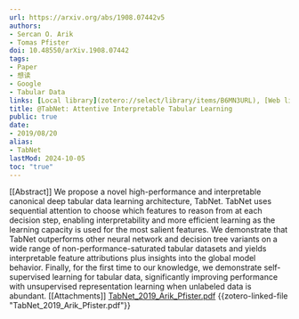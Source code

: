 ```yaml
---
url: https://arxiv.org/abs/1908.07442v5
authors:
- Sercan O. Arik
- Tomas Pfister
doi: 10.48550/arXiv.1908.07442
tags:
- Paper
- 想读
- Google
- Tabular Data
links: [Local library](zotero://select/library/items/B6MN3URL), [Web library](https://www.zotero.org/users/4911197/items/B6MN3URL)
title: @TabNet: Attentive Interpretable Tabular Learning
public: true
date:
- 2019/08/20
alias:
- TabNet
lastMod: 2024-10-05
toc: "true"
---
```


[[Abstract]]
We propose a novel high-performance and interpretable canonical deep tabular data learning architecture, TabNet. TabNet uses sequential attention to choose which features to reason from at each decision step, enabling interpretability and more efficient learning as the learning capacity is used for the most salient features. We demonstrate that TabNet outperforms other neural network and decision tree variants on a wide range of non-performance-saturated tabular datasets and yields interpretable feature attributions plus insights into the global model behavior. Finally, for the first time to our knowledge, we demonstrate self-supervised learning for tabular data, significantly improving performance with unsupervised representation learning when unlabeled data is abundant.
[[Attachments]]
[TabNet_2019_Arik_Pfister.pdf](zotero://select/library/items/WZGNK6JL) {{zotero-linked-file "TabNet_2019_Arik_Pfister.pdf"}}
